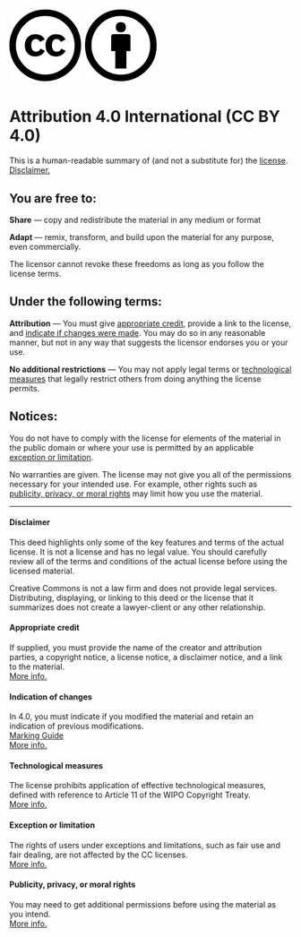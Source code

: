 # ![cc logo](cc.svg) ![attribution logo](attribution_icon.svg)
# Attribution 4.0 International (CC BY 4.0)

This is a human-readable summary of (and not a substitute for) the [license](LICENSE.md). [Disclaimer.](HUMAN-READABLE-License-Summary.md#disclaimer)

## You are free to:

**Share** — copy and redistribute the material in any medium or format

**Adapt** — remix, transform, and build upon the material for any purpose, even commercially.

The licensor cannot revoke these freedoms as long as you follow the license terms.

## Under the following terms:

**Attribution** — You must give [appropriate credit](HUMAN-READABLE-License-Summary.md#appropriate-credit), provide a link to the license, and [indicate if changes were made](HUMAN-READABLE-License-Summary.md#indication-of-changes). You may do so in any reasonable manner, but not in any way that suggests the licensor endorses you or your use.

**No additional restrictions** — You may not apply legal terms or [technological measures](HUMAN-READABLE-License-Summary.md#technological-measures) that legally restrict others from doing anything the license permits.

## Notices:

You do not have to comply with the license for elements of the material in the public domain or where your use is permitted by an applicable [exception or limitation](HUMAN-READABLE-License-Summary.md#exception-or-limitation).

No warranties are given. The license may not give you all of the permissions necessary for your intended use. For example, other rights such as [publicity, privacy, or moral rights](HUMAN-READABLE-License-Summary.md#publicity-privacy-or-moral-rights) may limit how you use the material.

---

#### Disclaimer

This deed highlights only some of the key features and terms of the actual license. It is not a license and has no legal value. You should carefully review all of the terms and conditions of the actual license before using the licensed material.

Creative Commons is not a law firm and does not provide legal services. Distributing, displaying, or linking to this deed or the license that it summarizes does not create a lawyer-client or any other relationship.

#### Appropriate credit

If supplied, you must provide the name of the creator and attribution parties, a copyright notice, a license notice, a disclaimer notice, and a link to the material.
</br>[More info.](https://wiki.creativecommons.org/wiki/License_Versions#Detailed_attribution_comparison_chart)

#### Indication of changes

In 4.0, you must indicate if you modified the material and retain an indication of previous modifications.
</br>[Marking Guide](https://wiki.creativecommons.org/wiki/Best_practices_for_attribution#This_is_a_good_attribution_for_material_you_modified_slightly)
</br>[More info.](https://wiki.creativecommons.org/wiki/License_Versions#Modifications_and_adaptations_must_be_marked_as_such)

#### Technological measures

The license prohibits application of effective technological measures, defined with reference to Article 11 of the WIPO Copyright Treaty.
</br>[More info.](https://wiki.creativecommons.org/wiki/License_Versions#Application_of_effective_technological_measures_by_users_of_CC-licensed_works_prohibited)

#### Exception or limitation

The rights of users under exceptions and limitations, such as fair use and fair dealing, are not affected by the CC licenses.
</br>[More info.](https://creativecommons.org/faq/#Do_Creative_Commons_licenses_affect_exceptions_and_limitations_to_copyright.2C_such_as_fair_dealing_and_fair_use.3F)

#### Publicity, privacy, or moral rights
You may need to get additional permissions before using the material as you intend.
</br>[More info.](https://wiki.creativecommons.org/wiki/Considerations_for_licensors_and_licensees)
